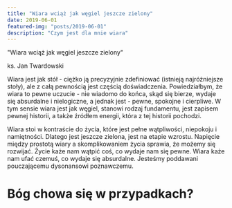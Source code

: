 ```yaml
---
title: "Wiara wciąż jak węgiel jeszcze zielony"
date: 2019-06-01
featured-img: "posts/2019-06-01"
description: "Czym jest dla mnie wiara"
---
```


"Wiara wciąż jak węgiel jeszcze zielony"

ks. Jan Twardowski

Wiara jest jak stół - ciężko ją precyzyjnie zdefiniować (istnieją najróżniejsze stoły), ale z całą pewnością jest częścią doświadczenia. Powiedziałbym, że wiara to pewne uczucie - nie wiadomo do końca, skąd się bierze, wydaje się absurdalne i nielogiczne, a jednak jest - pewne, spokojne i cierpliwe. W tym sensie wiara jest jak węgiel, stanowi rodzaj fundamentu, jest zapisem pewnej historii, a także źródłem energii, która z tej historii pochodzi.

Wiara stoi w kontraście do życia, które jest pełne wątpliwości, niepokoju i namiętności. Dlatego jest jeszcze zielona, jest na etapie wzrostu. Napięcie między prostotą wiary a skomplikowaniem życia sprawia, że możemy się rozwijać. Życie każe nam wątpić coś, co wydaje nam się pewne. Wiara każe nam ufać czemuś, co wydaje się absurdalne. Jesteśmy poddawani pouczającemu dysonansowi poznawczemu.

# Bóg chowa się w przypadkach?